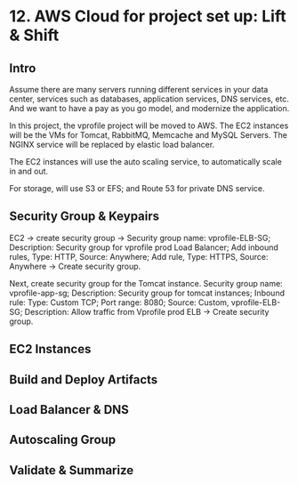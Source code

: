 # 12. AWS Cloud for project set up: Lift & Shift
## Intro
Assume there are many servers running different services in your data center, services such as databases, application services, DNS services, etc. And we want to have a pay as you go model, and modernize the application. 

In this project, the vprofile project will be moved to AWS. The EC2 instances will be the VMs for Tomcat, RabbitMQ, Memcache and MySQL Servers. The NGINX service will be replaced by elastic load balancer. 

The EC2 instances will use the auto scaling service, to automatically scale in and out. 

For storage, will use S3 or EFS; and Route 53 for private DNS service. 

## Security Group & Keypairs
EC2 -> create security group -> Security group name: vprofile-ELB-SG; Description: Security group for vprofile prod Load Balancer; Add inbound rules, Type: HTTP, Source: Anywhere; Add rule, Type: HTTPS, Source: Anywhere -> Create security group. 

Next, create security group for the Tomcat instance. Security group name: vprofile-app-sg; Description: Security group for tomcat instances; Inbound rule: Type: Custom TCP; Port range: 8080; Source: Custom, vprofile-ELB-SG; Description: Allow traffic from Vprofile prod ELB -> Create security group. 















## EC2 Instances


## Build and Deploy Artifacts


## Load Balancer & DNS


## Autoscaling Group


## Validate & Summarize






















